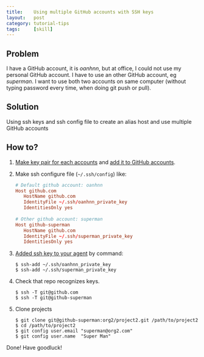```yaml
---
title:    Using multiple GitHub accounts with SSH keys
layout:   post
category: tutorial-tips
tags:     [skill]
---
```


## Problem
I have a GitHub account, it is *oanhnn*, but at office, I could not use my personal GitHub account. I have to use an other GitHub account, eg *superman*.
I want to use both two accounts on same computer (without typing password every time, when doing git push or pull).

<!--more-->

## Solution
Using ssh keys and ssh config file to create an alias host and use multiple GitHub accounts

## How to?
1. [Make key pair for each accounts](https://help.github.com/articles/generating-a-new-ssh-key/) and [add it to GitHub accounts](https://help.github.com/articles/adding-a-new-ssh-key-to-your-github-account/).
2. Make ssh configure file (`~/.ssh/config`) like:

   ```conf
   # Default github account: oanhnn
   Host github.com
      HostName github.com
      IdentityFile ~/.ssh/oanhnn_private_key
      IdentitiesOnly yes
      
   # Other github account: superman
   Host github-superman
      HostName github.com
      IdentityFile ~/.ssh/superman_private_key
      IdentitiesOnly yes
   ```
   
3. [Added ssh key to your agent](https://help.github.com/articles/adding-a-new-ssh-key-to-the-ssh-agent/) by command:

   ```shell
   $ ssh-add ~/.ssh/oanhnn_private_key
   $ ssh-add ~/.ssh/superman_private_key
   ```

4. Check that repo recognizes keys.

   ```shell
   $ ssh -T git@github.com
   $ ssh -T git@github-superman
   ```

5. Clone projects

   ```shell
   $ git clone git@github-superman:org2/project2.git /path/to/project2
   $ cd /path/to/project2
   $ git config user.email "superman@org2.com"
   $ git config user.name  "Super Man"
   ```
   

Done! Have goodluck!
